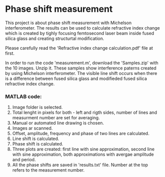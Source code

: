 
# Phase shift measurement

This project is about phase shift measurement with Michelson interferometer. The results can be used to calculate refractive index change which is created by tighly focusing femtosecond laser beam inside fused silica glass and creating structurtal modification.

Please carefully read the 'Refractive index change calculation.pdf' file at first.

In order to run the code 'measurement.m', download the 'Samples.zip' with the 10 images. Unzip it. These samples show interference paterns created by using Michelson interferometer. The visible line shift occurs when there is a difference between fused silica glass and modifieded fused silica refractive index change.

### MATLAB code:
1) Image folder is selected.
2) Total lenght in pixels for both - left and rigth sides, number of lines and measurment number are set for averaging.
3) Manual or automated line drawing is chosen.
4) Images ar scanned.
5) Offset, amplitude, frequency and phase of two lines are calculated.
6) Line shift is calculated.
7) Phase shift is calculated.
8) Three plots are created: first line with sine approximation, second line with sine approximation, both approximations with avergae amplitude and period.
9) All the phase shifts are saved in 'results.txt' file. Number at the top refers to the measurement number.